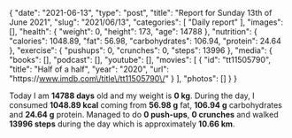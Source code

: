 {
    "date": "2021-06-13",
    "type": "post",
    "title": "Report for Sunday 13th of June 2021",
    "slug": "2021\/06\/13",
    "categories": [
        "Daily report"
    ],
    "images": [],
    "health": {
        "weight": 0,
        "height": 173,
        "age": 14788
    },
    "nutrition": {
        "calories": 1048.89,
        "fat": 56.98,
        "carbohydrates": 106.94,
        "protein": 24.64
    },
    "exercise": {
        "pushups": 0,
        "crunches": 0,
        "steps": 13996
    },
    "media": {
        "books": [],
        "podcast": [],
        "youtube": [],
        "movies": [
            {
                "id": "tt11505790",
                "title": "Half of a half",
                "year": "2020",
                "url": "https:\/\/www.imdb.com\/title\/tt11505790\/"
            }
        ],
        "photos": []
    }
}

Today I am <strong>14788 days</strong> old and my weight is <strong>0 kg</strong>. During the day, I consumed <strong>1048.89 kcal</strong> coming from <strong>56.98 g</strong> fat, <strong>106.94 g</strong> carbohydrates and <strong>24.64 g</strong> protein. Managed to do <strong>0 push-ups</strong>, <strong>0 crunches</strong> and walked <strong>13996 steps</strong> during the day which is approximately <strong>10.66 km</strong>.